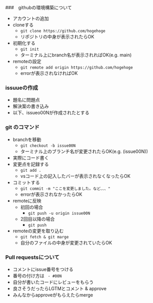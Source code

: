 ###　githubの環境構築について
- アカウントの追加
- cloneする
    - ```git clone https://github.com/hogehoge ```
    - リポジトリの中身が表示されたらOK
- 初期化する
    - ```git init ```
    - ターミナル上にbranch名が表示されればOK(e.g. main)
- remoteの設定
    - ```git remote add origin https://github.com/hogehoge ```
    - errorが表示されなければOK
### issuueの作成
- 題名に問題点
- 解決案の書き込み
- 以下、issueo00Nが作成されたとする
### git のコマンド
- branchを移動
    - ``` git checkout -b issue00N ```
    - ターミナル上のブランチ名が変更されたらOK(e.g. (issue00N))
- 実際にコード書く
- 変更点を記録する
    - ``` git add . ```
    - vsコード上の記入したバーが表示されなくなったらOK
- コミットする
    - ``` git commit -m "ここを変更しました。など、、、" ```
    - errorが表示されなかったらOK
- remoteに反映
    - 初回の場合
        - ``` git push -u origin issue00N ``` 
    - 2回目以降の場合
        - ``` git push ```
- remoteの変更を取り込む
    - ```git fetch & git marge```
    - 自分のファイルの中身が変更されていたらOK
### Pull requestsについて
- コメントにissue番号をつける
- 番号の付け方は ``` - #00N``` 
- 自分が書いたコードにレビューをもらう
- 良さそうだったらLGTMとコメント & approve
- みんなからapproveがもらえたらmerge




    








